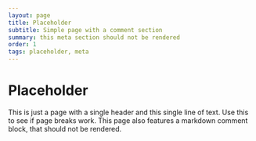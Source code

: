 ```yaml
---
layout: page
title: Placeholder
subtitle: Simple page with a comment section 
summary: this meta section should not be rendered
order: 1 
tags: placeholder, meta
---
```


# Placeholder

This is just a page with a single header and this single line of text. Use this to see if page breaks work.
This page also features a markdown comment block, that should not be rendered.